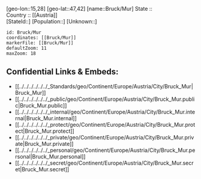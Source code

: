 ﻿---
location: [47,42,15,28] 
mapzoom: [7,12] 
mapmarker: city 
type: City
SpocWebEntityId: 29371
isDeleted: false
confidential: public
tags:
- geo/City

---

[geo-lon::15,28] 
[geo-lat::47,42] 
[name::Bruck/Mur] 
State ::  
Country :: [[Austria]]  
[StateId::] 
[Population::] 
[Unknown::] 


```leaflet
id: Bruck/Mur
coordinates: [[Bruck/Mur]] 
markerFile: [[Bruck/Mur]] 
defaultZoom: 11 
maxZoom: 18
```


## Confidential Links & Embeds: 
- [[../../../../../../_Standards/geo/Continent/Europe/Austria/City/Bruck_Mur|Bruck_Mur]] 
- [[../../../../../../_public/geo/Continent/Europe/Austria/City/Bruck_Mur.public|Bruck_Mur.public]] 
- [[../../../../../../_internal/geo/Continent/Europe/Austria/City/Bruck_Mur.internal|Bruck_Mur.internal]] 
- [[../../../../../../_protect/geo/Continent/Europe/Austria/City/Bruck_Mur.protect|Bruck_Mur.protect]] 
- [[../../../../../../_private/geo/Continent/Europe/Austria/City/Bruck_Mur.private|Bruck_Mur.private]] 
- [[../../../../../../_personal/geo/Continent/Europe/Austria/City/Bruck_Mur.personal|Bruck_Mur.personal]] 
- [[../../../../../../_secret/geo/Continent/Europe/Austria/City/Bruck_Mur.secret|Bruck_Mur.secret]] 
